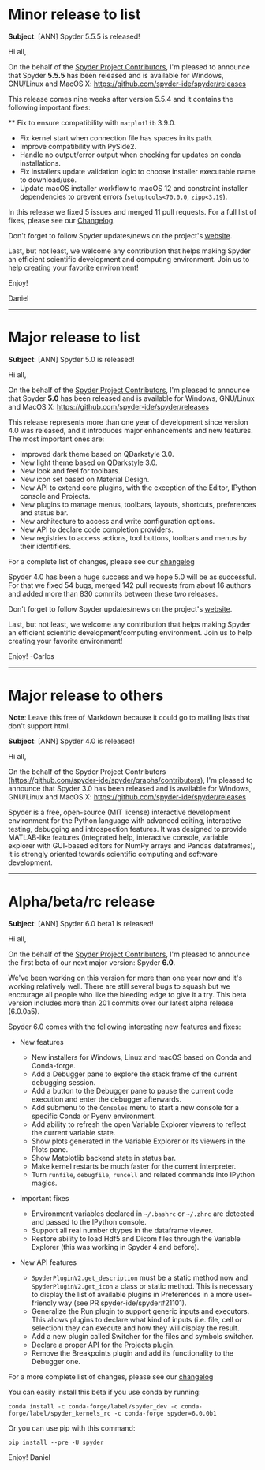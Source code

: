 # Minor release to list

**Subject**: [ANN] Spyder 5.5.5 is released!


Hi all,

On the behalf of the [Spyder Project Contributors](https://github.com/spyder-ide/spyder/graphs/contributors),
I'm pleased to announce that Spyder **5.5.5** has been released and is available for
Windows, GNU/Linux and MacOS X: https://github.com/spyder-ide/spyder/releases

This release comes nine weeks after version 5.5.4 and it contains the
following important fixes:

** Fix to ensure compatibility with `matplotlib` 3.9.0.
* Fix kernel start when connection file has spaces in its path.
* Improve compatibility with PySide2.
* Handle no output/error output when checking for updates on conda installations.
* Fix installers update validation logic to choose installer executable name to download/use.
* Update macOS installer workflow to macOS 12 and constraint installer dependencies to prevent errors (`setuptools<70.0.0`, `zipp<3.19`).

In this release we fixed 5 issues and merged 11 pull requests. For a full
list of fixes, please see our
[Changelog](https://github.com/spyder-ide/spyder/blob/5.x/CHANGELOG.md).

Don't forget to follow Spyder updates/news on the project's
[website](https://www.spyder-ide.org).

Last, but not least, we welcome any contribution that helps making Spyder an
efficient scientific development and computing environment. Join us to help
creating your favorite environment!

Enjoy!

Daniel


----


# Major release to list

**Subject**: [ANN] Spyder 5.0 is released!


Hi all,

On the behalf of the [Spyder Project Contributors](https://github.com/spyder-ide/spyder/graphs/contributors),
I'm pleased to announce that Spyder **5.0** has been released and is available for
Windows, GNU/Linux and MacOS X: https://github.com/spyder-ide/spyder/releases

This release represents more than one year of development since version 4.0 was
released, and it introduces major enhancements and new features. The most important ones
are:

* Improved dark theme based on QDarkstyle 3.0.
* New light theme based on QDarkstyle 3.0.
* New look and feel for toolbars.
* New icon set based on Material Design.
* New API to extend core plugins, with the exception of the Editor, IPython
  console and Projects.
* New plugins to manage menus, toolbars, layouts, shortcuts, preferences and
  status bar.
* New architecture to access and write configuration options.
* New API to declare code completion providers.
* New registries to access actions, tool buttons, toolbars and menus by their
  identifiers.

For a complete list of changes, please see our
[changelog](https://github.com/spyder-ide/spyder/blob/5.x/CHANGELOG.md)

Spyder 4.0 has been a huge success and we hope 5.0 will be as successful. For that we
fixed 54 bugs, merged 142 pull requests from about 16 authors and added more than
830 commits between these two releases.

Don't forget to follow Spyder updates/news on the project's
[website](https://www.spyder-ide.org).

Last, but not least, we welcome any contribution that helps making Spyder an
efficient scientific development/computing environment. Join us to help creating
your favorite environment!

Enjoy!
-Carlos


----


# Major release to others

**Note**: Leave this free of Markdown because it could go to mailing lists that
don't support html.

**Subject**: [ANN] Spyder 4.0 is released!


Hi all,

On the behalf of the Spyder Project Contributors (https://github.com/spyder-ide/spyder/graphs/contributors),
I'm pleased to announce that Spyder 3.0 has been released and is available for
Windows, GNU/Linux and MacOS X: https://github.com/spyder-ide/spyder/releases

Spyder is a free, open-source (MIT license) interactive development environment
for the Python language with advanced editing, interactive testing, debugging
and introspection features. It was designed to provide MATLAB-like features
(integrated help, interactive console, variable explorer with GUI-based editors
for NumPy arrays and Pandas dataframes), it is strongly oriented towards
scientific computing and software development.

<The rest is the same as for the list>


----


# Alpha/beta/rc release

**Subject**: [ANN] Spyder 6.0 beta1 is released!


Hi all,

On the behalf of the [Spyder Project Contributors](https://github.com/spyder-ide/spyder/graphs/contributors),
I'm pleased to announce the first beta of our next major version: Spyder **6.0**.

We've been working on this version for more than one year now and it's working
relatively well. There are still several bugs to squash but we encourage all
people who like the bleeding edge to give it a try. This beta version includes
more than 201 commits over our latest alpha release (6.0.0a5).

Spyder 6.0 comes with the following interesting new features and fixes:

- New features
    * New installers for Windows, Linux and macOS based on Conda and Conda-forge.
    * Add a Debugger pane to explore the stack frame of the current debugging
      session.
    * Add a button to the Debugger pane to pause the current code execution and
      enter the debugger afterwards.
    * Add submenu to the `Consoles` menu to start a new console for a specific
      Conda or Pyenv environment.
    * Add ability to refresh the open Variable Explorer viewers to reflect the current
      variable state.
    * Show plots generated in the Variable Explorer or its viewers in the Plots pane.
    * Show Matplotlib backend state in status bar.
    * Make kernel restarts be much faster for the current interpreter.
    * Turn `runfile`, `debugfile`, `runcell` and related commands into IPython magics.

- Important fixes
    * Environment variables declared in `~/.bashrc` or `~/.zhrc` are detected and
      passed to the IPython console.
    * Support all real number dtypes in the dataframe viewer.
    * Restore ability to load Hdf5 and Dicom files through the Variable Explorer
      (this was working in Spyder 4 and before).

- New API features
    * `SpyderPluginV2.get_description` must be a static method now and
      `SpyderPluginV2.get_icon` a class or static method. This is necessary to
      display the list of available plugins in Preferences in a more user-friendly
      way (see PR spyder-ide/spyder#21101).
    * Generalize the Run plugin to support generic inputs and executors. This allows
      plugins to declare what kind of inputs (i.e. file, cell or selection) they
      can execute and how they will display the result.
    * Add a new plugin called Switcher for the files and symbols switcher.
    * Declare a proper API for the Projects plugin.
    * Remove the Breakpoints plugin and add its functionality to the Debugger one.

For a more complete list of changes, please see our
[changelog](https://github.com/spyder-ide/spyder/blob/master/changelogs/Spyder-6.md)

You can easily install this beta if you use conda by running:

    conda install -c conda-forge/label/spyder_dev -c conda-forge/label/spyder_kernels_rc -c conda-forge spyder=6.0.0b1

Or you can use pip with this command:

    pip install --pre -U spyder


Enjoy!
Daniel

